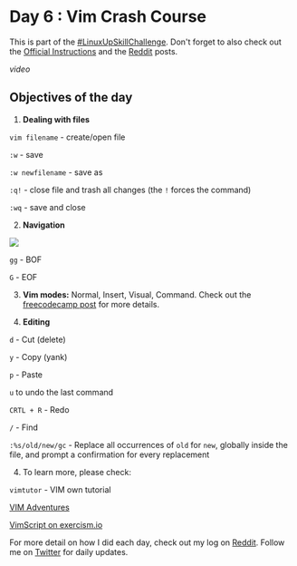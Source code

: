 # Day 6 : Vim Crash Course

This is part of the [#LinuxUpSkillChallenge](../challenges/linux-upskill.html). Don't forget to also check out the [Official Instructions](https://github.com/snori74/linuxupskillchallenge/blob/master/06.md) and the [Reddit]() posts.

*video*

## Objectives of the day
1. **Dealing with files**

```vim filename``` - create/open file

```:w``` - save

```:w newfilename``` - save as

```:q!``` - close file and trash all changes (the ```!``` forces the command)

```:wq``` - save and close

2. **Navigation**

![](../img/vim-hjkl.png)

```gg``` - BOF

```G``` - EOF

3. **Vim modes:** Normal, Insert, Visual, Command. Check out the [freecodecamp post](https://www.freecodecamp.org/news/vim-editor-modes-explained/) for more details.

4. **Editing**

```d``` - Cut (delete)

```y``` - Copy (yank)

```p``` - Paste

```u``` to undo the last command

```CRTL + R``` - Redo

```/``` - Find

```:%s/old/new/gc``` - Replace all occurrences of ```old``` for ```new```, globally inside the file, and prompt a confirmation for every replacement

4. To learn more, please check:

```vimtutor``` - VIM own tutorial

[VIM Adventures](https://vim-adventures.com/)

[VimScript on exercism.io](https://exercism.io/my/tracks/vimscript)

For more detail on how I did each day, check out my log on [Reddit](https://www.reddit.com/user/livia2lima). Follow me on [Twitter](https://twitter.com/search?q=%23LinuxUpSkillChallenge%20%40livialimatweets&src=typed_query&f=live) for daily updates.
